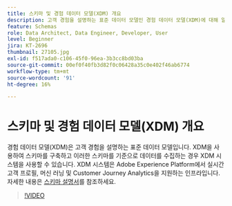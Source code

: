 ```yaml
---
title: 스키마 및 경험 데이터 모델(XDM) 개요
description: 고객 경험을 설명하는 표준 데이터 모델인 경험 데이터 모델(XDM)에 대해 알아봅니다.
feature: Schemas
role: Data Architect, Data Engineer, Developer, User
level: Beginner
jira: KT-2696
thumbnail: 27105.jpg
exl-id: f517ada0-c106-45f0-96ea-3b3cc8bd03ba
source-git-commit: 00ef0f40fb3d82f0c06428a35c0e402f46ab6774
workflow-type: tm+mt
source-wordcount: '91'
ht-degree: 16%

---
```


# 스키마 및 경험 데이터 모델(XDM) 개요

경험 데이터 모델(XDM)은 고객 경험을 설명하는 표준 데이터 모델입니다. XDM을 사용하여 스키마를 구축하고 이러한 스키마를 기준으로 데이터를 수집하는 경우 XDM 시스템을 사용할 수 있습니다. XDM 시스템은 Adobe Experience Platform에서 실시간 고객 프로필, 머신 러닝 및 Customer Journey Analytics을 지원하는 인프라입니다. 자세한 내용은 [스키마 설명서](https://experienceleague.adobe.com/docs/experience-platform/xdm/home.html?lang=ko-KR)를 참조하세요.

>[!VIDEO](https://video.tv.adobe.com/v/27105?learn=on)

